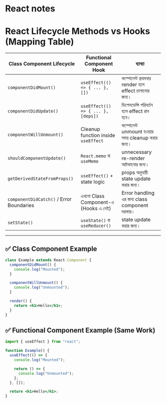 # React notes
# React Lifecycle Methods vs Hooks (Mapping Table)

| Class Component Lifecycle           | Functional Component Hook         | ব্যাখ্যা |
|-------------------------------------|------------------------------------|-----------|
| `componentDidMount()`              | `useEffect(() => { ... }, [])`    | কম্পোনেন্ট প্রথমবার render হলে effect চালানোর জন্য। |
| `componentDidUpdate()`             | `useEffect(() => { ... }, [deps])`| ডিপেনডেন্সি পরিবর্তন হলে effect রান হবে। |
| `componentWillUnmount()`           | Cleanup function inside `useEffect`| কম্পোনেন্ট unmount হওয়ার সময় cleanup করার জন্য। |
| `shouldComponentUpdate()`          | `React.memo` বা `useMemo`         | unnecessary re-render আটকানোর জন্য। |
| `getDerivedStateFromProps()`       | `useEffect()` + state logic       | props অনুযায়ী state update করার জন্য। |
| `componentDidCatch()` / Error Boundaries | এখনো Class Component-এ (Hooks এ নেই) | Error handling এর জন্য class component দরকার। |
| `setState()`                       | `useState()` বা `useReducer()`    | state update করার জন্য। |



---

## ✅ Class Component Example
```jsx
class Example extends React.Component {
  componentDidMount() {
    console.log("Mounted");
  }

  componentWillUnmount() {
    console.log("Unmounted");
  }

  render() {
    return <h1>Hello</h1>;
  }
}
```

## ✅ Functional Component Example (Same Work)
```jsx
import { useEffect } from "react";

function Example() {
  useEffect(() => {
    console.log("Mounted");

    return () => {
      console.log("Unmounted");
    };
  }, []);

  return <h1>Hello</h1>;
}

```





